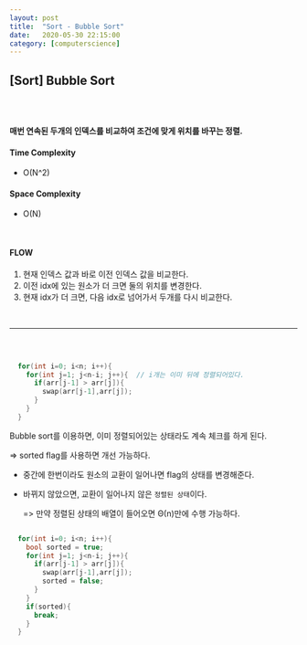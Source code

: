 ```yaml
---
layout:	post
title:	"Sort - Bubble Sort"
date:	2020-05-30 22:15:00
category: [computerscience]
---
```




## [Sort] Bubble Sort

<br/>

<br/>

**매번 연속된 두개의 인덱스를 비교하여 조건에 맞게 위치를 바꾸는 정렬.**

#### Time Complexity 

+ O(N^2)

#### Space Complexity

+ O(N)

<br/>

#### FLOW

1. 현재 인덱스 값과 바로 이전 인덱스 값을 비교한다.
2. 이전 idx에 있는 원소가 더 크면 둘의 위치를 변경한다.
3. 현재 idx가 더 크면, 다음 idx로 넘어가서 두개를 다시 비교한다.

<br/>

---------------------

<br/>

``` c++

  for(int i=0; i<n; i++){
    for(int j=1; j<n-i; j++){  // i개는 이미 뒤에 정렬되어있다.
      if(arr[j-1] > arr[j]){
        swap(arr[j-1],arr[j]);
      }
    }
  }

```



Bubble sort를 이용하면, 이미 정렬되어있는 상태라도 계속 체크를 하게 된다.

=> sorted flag를 사용하면 개선 가능하다.

+ 중간에 한번이라도 원소의 교환이 일어나면 flag의 상태를 변경해준다.

+ 바뀌지 않았으면, 교환이 일어나지 않은 `정렬된 상태`이다.

  => 만약 정렬된 상태의 배열이 들어오면 Θ(n)만에 수행 가능하다.

```c++

  for(int i=0; i<n; i++){
    bool sorted = true;
    for(int j=1; j<n-i; j++){
      if(arr[j-1] > arr[j]){
        swap(arr[j-1],arr[j]);
        sorted = false; 
      }
    }
    if(sorted){
      break;
    }
  }

```



<br/>

<br/>



